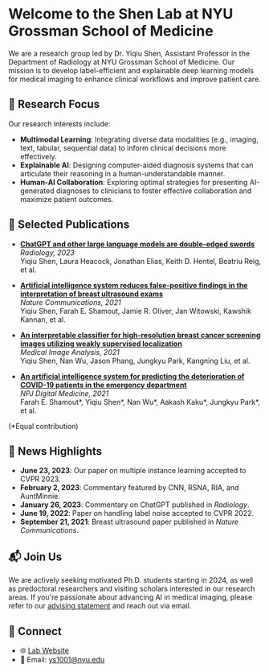 # Welcome to the Shen Lab at NYU Grossman School of Medicine

We are a research group led by Dr. Yiqiu Shen, Assistant Professor in the Department of Radiology at NYU Grossman School of Medicine. Our mission is to develop label-efficient and explainable deep learning models for medical imaging to enhance clinical workflows and improve patient care.

## 🔬 Research Focus

Our research interests include:

- **Multimodal Learning**: Integrating diverse data modalities (e.g., imaging, text, tabular, sequential data) to inform clinical decisions more effectively.
- **Explainable AI**: Designing computer-aided diagnosis systems that can articulate their reasoning in a human-understandable manner.
- **Human-AI Collaboration**: Exploring optimal strategies for presenting AI-generated diagnoses to clinicians to foster effective collaboration and maximize patient outcomes.

## 📄 Selected Publications

- **[ChatGPT and other large language models are double-edged swords](https://doi.org/10.1148/radiol.230163)**  
  *Radiology, 2023*  
  Yiqiu Shen, Laura Heacock, Jonathan Elias, Keith D. Hentel, Beatriu Reig, et al.

- **[Artificial intelligence system reduces false-positive findings in the interpretation of breast ultrasound exams](https://www.nature.com/articles/s41467-021-26023-2)**  
  *Nature Communications, 2021*  
  Yiqiu Shen, Farah E. Shamout, Jamie R. Oliver, Jan Witowski, Kawshik Kannan, et al.

- **[An interpretable classifier for high-resolution breast cancer screening images utilizing weakly supervised localization](https://doi.org/10.1016/j.media.2020.101908)**  
  *Medical Image Analysis, 2021*  
  Yiqiu Shen, Nan Wu, Jason Phang, Jungkyu Park, Kangning Liu, et al.

- **[An artificial intelligence system for predicting the deterioration of COVID-19 patients in the emergency department](https://www.nature.com/articles/s41746-021-00450-4)**  
  *NPJ Digital Medicine, 2021*  
  Farah E. Shamout*, Yiqiu Shen*, Nan Wu*, Aakash Kaku*, Jungkyu Park*, et al.

(*Equal contribution)

## 📢 News Highlights

- **June 23, 2023**: Our paper on multiple instance learning accepted to CVPR 2023.
- **February 2, 2023**: Commentary featured by CNN, RSNA, RIA, and AuntMinnie.
- **January 26, 2023**: Commentary on ChatGPT published in *Radiology*.
- **June 19, 2022**: Paper on handling label noise accepted to CVPR 2022.
- **September 21, 2021**: Breast ultrasound paper published in *Nature Communications*.

## 📬 Join Us

We are actively seeking motivated Ph.D. students starting in 2024, as well as predoctoral researchers and visiting scholars interested in our research areas. If you're passionate about advancing AI in medical imaging, please refer to our [advising statement]([https://docs.google.com/document/d/1Xz2V9VY2V9VY2V9VY2V9VY2V9VY2V9VY2V9VY2V9VY2V9](http://docs.google.com/document/d/1dQK3Kf0pwar6h3O0DpON5JsasvvJ0D8_bzDcg9mCdw0/edit?tab=t.0#heading=h.kb22ffehltg7)) and reach out via email.

## 🔗 Connect

- 🌐 [Lab Website](https://seyiqi.github.io/)
- 📧 Email: ys1001@nyu.edu
